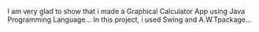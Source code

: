 I am very glad to show that i made a Graphical Calculator App using Java Programming Language...
In this project, i used Swing and A.W.Tpackage...
